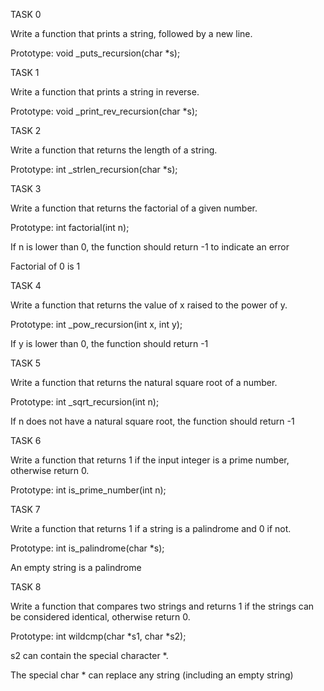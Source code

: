 TASK 0

Write a function that prints a string, followed by a new line.



Prototype: void _puts_recursion(char *s);

TASK 1

Write a function that prints a string in reverse.



Prototype: void _print_rev_recursion(char *s);

TASK 2

Write a function that returns the length of a string.



Prototype: int _strlen_recursion(char *s);

TASK 3

Write a function that returns the factorial of a given number.



Prototype: int factorial(int n);

If n is lower than 0, the function should return -1 to indicate an error

Factorial of 0 is 1

TASK 4

Write a function that returns the value of x raised to the power of y.



Prototype: int _pow_recursion(int x, int y);

If y is lower than 0, the function should return -1

TASK 5

Write a function that returns the natural square root of a number.



Prototype: int _sqrt_recursion(int n);

If n does not have a natural square root, the function should return -1

TASK 6

Write a function that returns 1 if the input integer is a prime number, otherwise return 0.



Prototype: int is_prime_number(int n);

TASK 7

Write a function that returns 1 if a string is a palindrome and 0 if not.



Prototype: int is_palindrome(char *s);

An empty string is a palindrome

TASK 8

Write a function that compares two strings and returns 1 if the strings can be considered identical, otherwise return 0.



Prototype: int wildcmp(char *s1, char *s2);

s2 can contain the special character *.

The special char * can replace any string (including an empty string)
